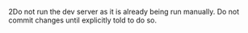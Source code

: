 2Do not run the dev server as it is already being run manually.
Do not commit changes until explicitly told to do so.